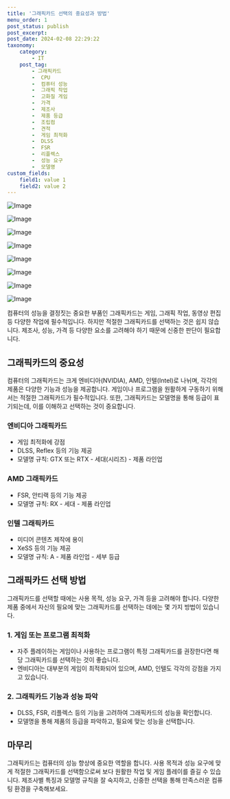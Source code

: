 ```yaml
---
title: '그래픽카드 선택의 중요성과 방법'
menu_order: 1
post_status: publish
post_excerpt: 
post_date: 2024-02-08 22:29:22
taxonomy:
    category:
        - IT
    post_tag:
        - 그래픽카드
        -  CPU
        -  컴퓨터 성능
        -  그래픽 작업
        -  고화질 게임
        -  가격
        -  제조사
        -  제품 등급
        -  조립컴
        -  견적
        -  게임 최적화
        -  DLSS
        -  FSR
        -  리플렉스
        -  성능 요구
        -  모델명
custom_fields:
    field1: value 1
    field2: value 2
---
```


![Image](https://imgnews.pstatic.net/image/030/2024/02/08/0003180033_001_20240208180203307.jpg?type=w647)

![Image](https://imgnews.pstatic.net/image/030/2024/02/08/0003180033_002_20240208180203380.jpg?type=w647)

![Image](https://imgnews.pstatic.net/image/030/2024/02/08/0003180033_003_20240208180203431.jpg?type=w647)

![Image](https://imgnews.pstatic.net/image/030/2024/02/08/0003180033_004_20240208180203484.jpg?type=w647)

![Image](https://imgnews.pstatic.net/image/030/2024/02/08/0003180033_005_20240208180203543.jpg?type=w647)

![Image](https://imgnews.pstatic.net/image/030/2024/02/08/0003180033_006_20240208180203603.jpg?type=w647)

![Image](https://imgnews.pstatic.net/image/030/2024/02/08/0003180033_007_20240208180203659.jpg?type=w647)

![Image](https://imgnews.pstatic.net/image/030/2024/02/08/0003180033_008_20240208180203734.jpg?type=w647)

컴퓨터의 성능을 결정짓는 중요한 부품인 그래픽카드는 게임, 그래픽 작업, 동영상 편집 등 다양한 작업에 필수적입니다. 하지만 적절한 그래픽카드를 선택하는 것은 쉽지 않습니다. 제조사, 성능, 가격 등 다양한 요소를 고려해야 하기 때문에 신중한 판단이 필요합니다.
## 그래픽카드의 중요성
컴퓨터의 그래픽카드는 크게 엔비디아(NVIDIA), AMD, 인텔(Intel)로 나뉘며, 각각의 제품은 다양한 기능과 성능을 제공합니다. 게임이나 프로그램을 원활하게 구동하기 위해서는 적절한 그래픽카드가 필수적입니다. 또한, 그래픽카드는 모델명을 통해 등급이 표기되는데, 이를 이해하고 선택하는 것이 중요합니다.
### 엔비디아 그래픽카드
- 게임 최적화에 강점
- DLSS, Reflex 등의 기능 제공
- 모델명 규칙: GTX 또는 RTX - 세대(시리즈) - 제품 라인업
### AMD 그래픽카드
- FSR, 안티랙 등의 기능 제공
- 모델명 규칙: RX - 세대 - 제품 라인업
### 인텔 그래픽카드
- 미디어 콘텐츠 제작에 용이
- XeSS 등의 기능 제공
- 모델명 규칙: A - 제품 라인업 - 세부 등급
## 그래픽카드 선택 방법
그래픽카드를 선택할 때에는 사용 목적, 성능 요구, 가격 등을 고려해야 합니다. 다양한 제품 중에서 자신의 필요에 맞는 그래픽카드를 선택하는 데에는 몇 가지 방법이 있습니다.
### 1. 게임 또는 프로그램 최적화
- 자주 플레이하는 게임이나 사용하는 프로그램이 특정 그래픽카드를 권장한다면 해당 그래픽카드를 선택하는 것이 좋습니다.
- 엔비디아는 대부분의 게임이 최적화되어 있으며, AMD, 인텔도 각각의 강점을 가지고 있습니다.
### 2. 그래픽카드 기능과 성능 파악
- DLSS, FSR, 리플렉스 등의 기능을 고려하여 그래픽카드의 성능을 확인합니다.
- 모델명을 통해 제품의 등급을 파악하고, 필요에 맞는 성능을 선택합니다.
## 마무리
그래픽카드는 컴퓨터의 성능 향상에 중요한 역할을 합니다. 사용 목적과 성능 요구에 맞게 적절한 그래픽카드를 선택함으로써 보다 원활한 작업 및 게임 플레이를 즐길 수 있습니다. 제조사별 특징과 모델명 규칙을 잘 숙지하고, 신중한 선택을 통해 만족스러운 컴퓨팅 환경을 구축해보세요.
